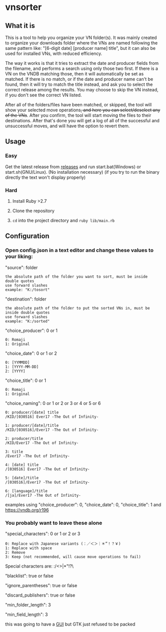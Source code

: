 # vnsorter

## What it is

This is a tool to help you organize your VN folder(s). It was mainly created to organize your downloads folder where the VNs are named following the same pattern like: "[6-digit date] [producer name] title", but it can also be used for installed VNs, with reduced efficiency. 

The way it works is that it tries to extract the date and producer fields from the filename, and performs a search using only those two first. If there is a VN on the VNDB matching those, then it will automatically be set as matched. If there is no match, or if the date and producer name can't be found, then it will try to match the title instead, and ask you to select the correct release among the results. You may choose to skip the VN instead, if you don't see the correct VN listed.

After all of the folders/files have been matched, or skipped, the tool will show your selected move operations~~, and here you can select/deselect any of the VNs~~. After you confirm, the tool will start moving the files to their destinations. After that's done you will get a log of all of the successful and unsuccessful moves, and will have the option to revert them.

## Usage

### Easy

Get the latest release from [releases](https://github.com/mertvn/vnsorter/releases) and run start.bat(Windows) or start.sh(GNU/Linux). (No installation necessary) (if you try to run the binary directly the text won't display properly)

### Hard

1. Install Ruby >2.7

2. Clone the repository

3. `cd` into the project directory and `ruby lib/main.rb`

## Configuration

### Open config.json in a text editor and change these values to your liking:

  "source": folder  
  
    the absolute path of the folder you want to sort, must be inside double quotes
    use forward slashes 
    example: "K:/tosort"

  "destination": folder  
  
    the absolute path of the folder to put the sorted VNs in, must be inside double quotes
    use forward slashes 
    example: "K:/sorted"

  "choice_producer": 0 or 1  
  
    0: Romaji 
    1: Original

  "choice_date": 0 or 1 or 2  

  
    0: [YYMMDD]
    1: [YYYY-MM-DD]
    2: [YYYY]
  "choice_title": 0 or 1  
  
    0: Romaji 
    1: Original

  "choice_naming": 0 or 1 or 2 or 3 or 4 or 5 or 6  
  
    0: producer/[date] title
    /KID/[030516] Ever17 -The Out of Infinity-

    1: producer/[date]/title
    /KID/[030516]/Ever17 -The Out of Infinity-

    2: producer/title
    /KID/Ever17 -The Out of Infinity-

    3: title
    /Ever17 -The Out of Infinity-

    4: [date] title
    /[030516] Ever17 -The Out of Infinity-

    5: [date]/title
    /[030516]/Ever17 -The Out of Infinity-

    6: [language]/title
    /[ja]/Ever17 -The Out of Infinity-

  examples using "choice_producer": 0, "choice_date": 0, "choice_title": 1 and https://vndb.org/r196



### You probably want to leave these alone
  "special_characters": 0 or 1 or 2 or 3  
  
    0: Replace with Japanese variants (：／＜＞｜＊”！？￥)
    1: Replace with space
    2: Remove
    3: Keep (not recommended, will cause move operations to fail)
  Special characters are: :/<>|*"!?\

  "blacklist": true or false  

  "ignore_parentheses": true or false  

  "discard_publishers": true or false

  "min_folder_length": 3

  "min_field_length": 3

this was going to have a [GUI](https://github.com/mertvn/vnsorter/blob/master/img/gui.png?raw=true) but GTK just refused to be packed
